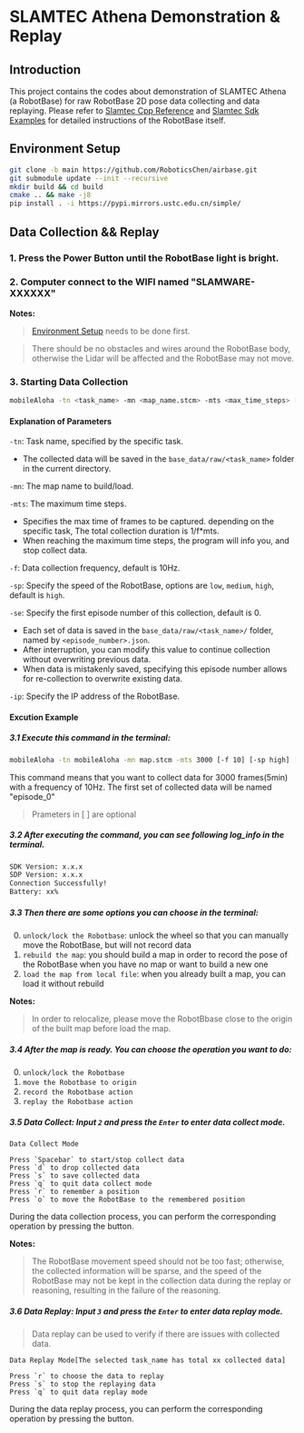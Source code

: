 # SLAMTEC Athena Demonstration & Replay

## Introduction

This project contains the codes about demonstration of SLAMTEC Athena (a  RobotBase) for raw RobotBase 2D pose data collecting and data replaying. Please refer to [Slamtec Cpp Reference](https://developer.slamtec.com/docs/slamware/cpp-sdk/2.8.2_rtm/) and [Slamtec Sdk Examples](https://wiki.slamtec.com/pages/viewpage.action?pageId=13959292) for detailed instructions of the RobotBase itself.

## Environment Setup

```bash
git clone -b main https://github.com/RoboticsChen/airbase.git
git submodule update --init --recursive
mkdir build && cd build
cmake .. && make -j8
pip install . -i https://pypi.mirrors.ustc.edu.cn/simple/
```

## Data Collection && Replay


### 1. Press the Power Button until the RobotBase light is bright.
### 2. Computer connect to the WIFI named "SLAMWARE-XXXXXX"
**Notes:**
>[Environment Setup](#environment-setup) needs to be done first.

> There should be no obstacles and wires around the RobotBase body, otherwise the Lidar will be affected and the RobotBase may not move.


### 3. Starting Data Collection

```bash
mobileAloha -tn <task_name> -mn <map_name.stcm> -mts <max_time_steps> [-f <data_collection_frequency>] [-sp <speed_level>] [-se <starting_episode>] [-ip <ip_address>]
```

#### Explanation of Parameters
`-tn`: Task name, specified by the specific task.
-  The collected data will be saved in the `base_data/raw/<task_name>` folder in the current directory.

`-mn`: The map name to build/load. 

`-mts`: The maximum time steps.
-  Specifies the max time of frames to be captured. depending on the specific task, The total collection duration is 1/f*mts. 
 -  When reaching the maximum time steps, the program will info you, and stop collect data.

`-f`: Data collection frequency, default is 10Hz.

`-sp`: Specify the speed of the RobotBase, options are `low`, `medium`, `high`, default is `high`.

`-se`: Specify the first episode number of this collection, default is 0.
- Each set of data is saved in the `base_data/raw/<task_name>/` folder, named by `<episode_number>.json`.
- After interruption, you can modify this value to continue collection without overwriting previous data.
- When data is mistakenly saved, specifying this episode number allows for re-collection to overwrite existing data.

`-ip`: Specify the IP address of the RobotBase.

#### Excution Example

##### 3.1 Execute this command in the terminal:
```bash
mobileAloha -tn mobileAloha -mn map.stcm -mts 3000 [-f 10] [-sp high] [-se 0] [-ip 192.168.11.1]
```
This command means that you want to collect data for 3000 frames(5min) with a frequency of 10Hz. The first set of collected data will be named "episode_0" 

>Prameters in [ ] are optional
    
##### 3.2 After executing the command, you can see following log_info in the terminal.
```bash
SDK Version: x.x.x
SDP Version: x.x.x
Connection Successfully!
Battery: xx%
```
##### 3.3 Then there are some options you can choose in the terminal:
   
   0. `unlock/lock the Robotbase`: unlock the wheel so that you can manually move the RobotBase, but will not record data
   1. `rebuild the map`: you should build a map in order to record the pose of the RobotBase when you have no map or want to build a new one
   2. `load the map from local file`: when you already built a map, you can load it without rebuild

**Notes:**
> In order to relocalize, please move the RobotBbase close to the origin of the built map before load the map.

##### 3.4 After the map is ready. You can choose the operation you want to do:
   0. `unlock/lock the Robotbase` 
   1. `move the Robotbase to origin`
   2. `record the Robotbase action`
   3. `replay the Robotbase action`
##### 3.5 Data Collect: Input `2` and press the `Enter` to enter data collect mode. 
    Data Collect Mode

    Press `Spacebar` to start/stop collect data
    Press `d` to drop collected data
    Press `s` to save collected data
    Press `q` to quit data collect mode
    Press `r` to remember a position
    Press `o` to move the RobotBase to the remembered position

During the data collection process, you can perform the corresponding operation by pressing the button.

**Notes:**
> The RobotBase movement speed should not be too fast; otherwise, the collected information will be sparse, and the speed of the RobotBase may not be kept in the collection data during the replay or reasoning, resulting in the failure of the reasoning.

##### 3.6 Data Replay: Input `3` and press the `Enter` to enter data replay mode.

> Data replay can be used to verify if there are issues with collected data.

    Data Replay Mode[The selected task_name has total xx collected data]

    Press `r` to choose the data to replay
    Press `s` to stop the replaying data 
    Press `q` to quit data replay mode

During the data replay process, you can perform the corresponding operation by pressing the button.


